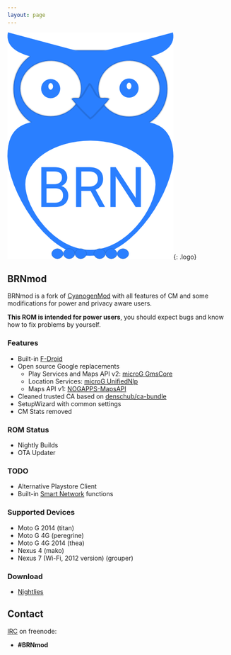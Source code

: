 ```yaml
---
layout: page
---
```


![BRNmod Logo](img/logo.png){: .logo}

## BRNmod
BRNmod is a fork of [CyanogenMod](http://www.cyanogenmod.org/) with all features of CM and
some modifications for power and privacy aware users.

**This ROM is intended for power users**, you should expect bugs and know how to fix problems by yourself.


### Features
* Built-in [F-Droid](https://f-droid.org/)
* Open source Google replacements
    * Play Services and Maps API v2: [microG GmsCore](https://github.com/microg/android_packages_apps_GmsCore)
    * Location Services: [microG UnifiedNlp](https://github.com/microg/android_packages_apps_UnifiedNlp)
    * Maps API v1: [NOGAPPS-MapsAPI](https://github.com/mar-v-in/MapsAPI)
* Cleaned trusted CA based on [denschub/ca-bundle](https://github.com/denschub/ca-bundle)
* SetupWizard with common settings
* CM Stats removed

### ROM Status
* Nightly Builds
* OTA Updater

### TODO
* Alternative Playstore Client
* Built-in [Smart Network](http://forum.xda-developers.com/xposed/modules/mod-t2908637) functions

### Supported Devices
* Moto G 2014 (titan)
* Moto G 4G (peregrine)
* Moto G 4G 2014 (thea)
* Nexus 4 (mako)
* Nexus 7 (Wi-Fi, 2012 version) (grouper)

### Download
* [Nightlies](https://dl.brnmod.rocks/)


## Contact

[IRC](http://webchat.freenode.net/?channels=BRNmod) on freenode:

* **#BRNmod**
